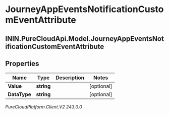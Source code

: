 # JourneyAppEventsNotificationCustomEventAttribute

## ININ.PureCloudApi.Model.JourneyAppEventsNotificationCustomEventAttribute

## Properties

|Name | Type | Description | Notes|
|------------ | ------------- | ------------- | -------------|
| **Value** | **string** |  | [optional] |
| **DataType** | **string** |  | [optional] |



_PureCloudPlatform.Client.V2 243.0.0_
